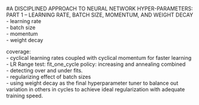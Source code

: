 #A DISCIPLINED APPROACH TO NEURAL NETWORK HYPER-PARAMETERS: PART 1 – LEARNING RATE, BATCH SIZE, MOMENTUM, AND WEIGHT DECAY<br>
	- learning rate<br>
	- batch size<br>
	- momentum<br>
	- weight decay<br>


coverage:<br>
	- cyclical learning rates coupled with cyclical momentum for faster learning<br>
		- LR Range test: fit_one_cycle policy: increasing and annealing combined<br>
		- detecting over and under fits. <br>
	- regularizing effect of batch sizes<br>
	- using weight decay as the final hyperparameter tuner to balance out variation in others in cycles to achieve ideal regularization with adequate training speed.<br>

